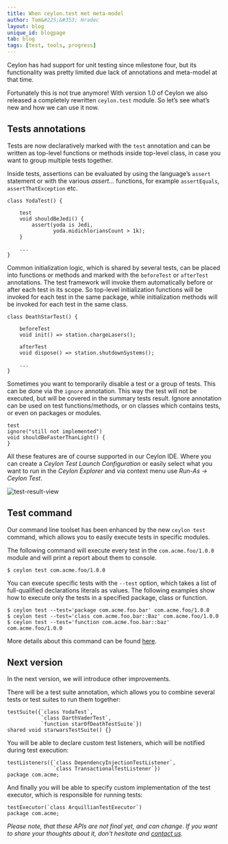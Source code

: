 ```yaml
---
title: When ceylon.test met meta-model
author: Tom&#225;&#353; Hradec
layout: blog
unique_id: blogpage
tab: blog
tags: [test, tools, progress]
---
```


Ceylon has had support for unit testing since milestone four, 
but its functionality was pretty limited due lack of annotations and meta-model at that time.

Fortunately this is not true anymore! 
With version 1.0 of Ceylon we also released a completely rewritten `ceylon.test` module.
So let’s see what’s new and how we can use it now.


## Tests annotations

Tests are now declaratively marked with the `test` annotation 
and can be written as top-level functions or methods inside top-level class, 
in case you want to group multiple tests together.

Inside tests, assertions can be evaluated by using the language’s `assert` statement 
or with the various _assert..._ functions, for example `assertEquals`, `assertThatException` etc.

<!-- try: -->
    class YodaTest() {
     
        test
        void shouldBeJedi() {
            assert(yoda is Jedi, 
                   yoda.midichloriansCount > 1k);
        }
        
        ...
    }

Common initialization logic, which is shared by several tests, 
can be placed into functions or methods and marked with the `beforeTest` or `afterTest` annotations.
The test framework will invoke them automatically before or after each test in its scope.
So top-level initialization functions will be invoked for each test in the same package, 
while initialization methods will be invoked for each test in the same class.

<!-- try: -->
    class DeathStarTest() {
     
        beforeTest
        void init() => station.chargeLasers();
     
        afterTest
        void dispose() => station.shutdownSystems();
        
        ...
    }
     
Sometimes you want to temporarily disable a test or a group of tests. 
This can be done via the `ignore` annotation.
This way the test will not be executed, but will be covered in the summary tests result. 
Ignore annotation can be used on test functions/methods, or on classes which contains tests,
or even on packages or modules.

<!-- try: -->
    test
    ignore("still not implemented")
    void shouldBeFasterThanLight() {
    }


All these features are of course supported in our Ceylon IDE. 
Where you can create a _Ceylon Test Launch Configuration_ 
or easily select what you want to run in the _Ceylon Explorer_ and via context menu use _Run-As → Ceylon Test_.

![test-result-view](/images/screenshots/ceylon-test-plugin/test-result-view.png)

## Test command

Our command line toolset has been enhanced by the new `ceylon test` command, 
which allows you to easily execute tests in specific modules.

The following command will execute every test in the `com.acme.foo/1.0.0` module
and will print a report about them to console.

<!-- try: -->
<!-- lang:bash -->
    $ ceylon test com.acme.foo/1.0.0

You can execute specific tests with the `--test` option, 
which takes a list of full-qualified declarations literals as values. 
The following examples show how to execute only the tests in a specified package, class or function.

<!-- try: -->
<!-- lang:bash -->
    $ ceylon test --test='package com.acme.foo.bar' com.acme.foo/1.0.0
    $ ceylon test --test='class com.acme.foo.bar::Baz' com.acme.foo/1.0.0
    $ ceylon test --test='function com.acme.foo.bar::baz' com.acme.foo/1.0.0


More details about this command can be found
[here](/documentation/current/reference/tool/ceylon/subcommands/ceylon-test.html).


## Next version

In the next version, we will introduce other improvements.

There will be a test suite annotation, which allows you to combine several tests or test suites to run them together:

<!-- try: -->
    testSuite({`class YodaTest`,
               `class DarthVaderTest`,
               `function starOfDeathTestSuite`})
    shared void starwarsTestSuite() {}

    
You will be able to declare custom test listeners, which will be notified during test execution:    

<!-- try: -->
    testListeners({`class DependencyInjectionTestListener`,
                   `class TransactionalTestListener`})
    package com.acme;
    
    
And finally you will be able to specify custom implementation of the test executor, which is responsible for running tests:

<!-- try: -->
    testExecutor(`class ArquillianTestExecutor`)
    package com.acme;


_Please note, that these APIs are not final yet, and can change.
If you want to share your thoughts about it, don't hesitate and [contact us](/community)._
